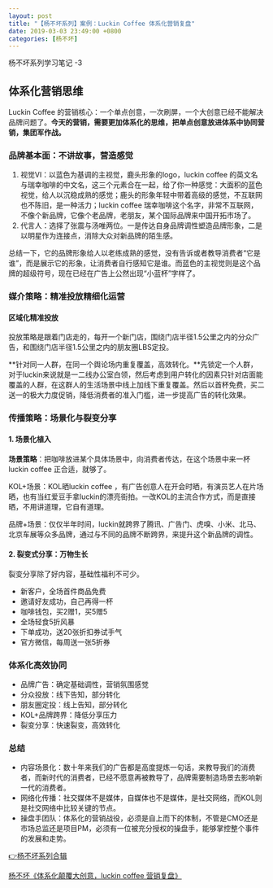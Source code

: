 ```yaml
---
layout: post
title: "【杨不坏系列】案例：Luckin Coffee 体系化营销复盘"
date: 2019-03-03 23:49:00 +0800
categories: [杨不坏]
---
```


杨不坏系列学习笔记 -3

## 体系化营销思维

Luckin Coffee 的营销核心：一个单点创意，一次刷屏，一个大创意已经不能解决品牌问题了。**今天的营销，需要更加体系化的思维，把单点创意放进体系中协同营销，集团军作战。**

### 品牌基本面：不讲故事，营造感觉

1. 视觉VI：以蓝色为基调的主视觉，鹿头形象的logo，luckin coffee 的英文名与瑞幸咖啡的中文名，这三个元素合在一起，给了你一种感觉：大面积的蓝色视觉，给人以沉稳成熟的感觉；鹿头的形象年轻中带着高级的感觉，不互联网也不陈旧，是一种活力；luckin coffee 瑞幸咖啡这个名字，非常不互联网，不像个新品牌，它像个老品牌，老朋友，某个国际品牌来中国开拓市场了。
2. 代言人：选择了张震与汤唯两位。一是传达自身品牌调性塑造品牌形象，二是以明星作为连接点，消除大众对新品牌的陌生感。

总结一下，它的品牌形象给人以老练成熟的感觉，没有告诉或者教导消费者“它是谁”，而是展示它的形象，让消费者自行感知它是谁。而蓝色的主视觉则是这个品牌的超级符号，现在已经在广告上公然出现“小蓝杯”字样了。

### 媒介策略：精准投放精细化运营

#### 区域化精准投放

投放策略是跟着门店走的，每开一个新门店，围绕门店半径1.5公里之内的分众广告，和围绕门店半径1.5公里之内的朋友圈LBS定投。

**针对同一人群，在同一个舆论场内重复覆盖，高效转化。**先锁定一个人群，对于luckin来说就是一二线办公室白领，然后考虑到用户转化的因素只针对店面能覆盖的人群，在这群人的生活场景中线上加线下重复覆盖。然后以首杯免费，买二送一的极大力度促销，降低消费者的准入门槛，进一步提高广告的转化效果。

### 传播策略：场景化与裂变分享

#### 1. 场景化植入

**场景策略**：把咖啡放进某个具体场景中，向消费者传达，在这个场景中来一杯luckin coffee 正合适，就够了。

KOL+场景：KOL晒luckin coffee ，有广告创意人在开会时晒，有演员艺人在片场晒，也有当红爱豆手拿luckin的漂亮街拍。一改KOL的主流合作方式，而是直接晒，不用讲道理，它自有道理。

品牌+场景：仅仅半年时间，luckin就跨界了腾讯、广告门、虎嗅、小米、北马、北京车展等众多品牌，通过与不同的品牌不断跨界，来提升这个新品牌的调性。

#### 2. 裂变式分享：万物生长

裂变分享除了好内容，基础性福利不可少。

* 新客户，全场首件商品免费
* 邀请好友成功，自己再得一杯
* 咖啡钱包，买2赠1，买5赠5
* 全场轻食5折风暴
* 下单成功，送20张折扣券试手气
* 官方微信，每周送一张5折券

### 体系化高效协同

* 品牌广告：确定基础调性，营销氛围感觉
* 分众投放：线下告知，部分转化
* 朋友圈定投：线上告知，部分转化
* KOL+品牌跨界：降低分享压力
* 裂变分享：快速裂变，高效转化

### 总结

* 内容场景化：数十年来我们的广告都是高度提炼一句话，来教导我们的消费者，而新时代的消费者，已经不愿意再被教导了，品牌需要制造场景去影响新一代的消费者。
* 网络化传播：社交媒体不是媒体，自媒体也不是媒体，是社交网络，而KOL则是社交网络中比较关键的节点。
* 操盘手团队：体系化的营销战役，必须是自上而下的体制，不管是CMO还是市场总监还是项目PM，必须有一位被充分授权的操盘手，能够掌控整个事件的发展和走势。

[👉杨不坏系列合辑](./../../../../category/杨不坏)

[杨不坏《体系化颠覆大创意，luckin coffee 营销复盘》](https://mp.weixin.qq.com/s/6krLPQnuwfyQoGYeBLrdXQ)
